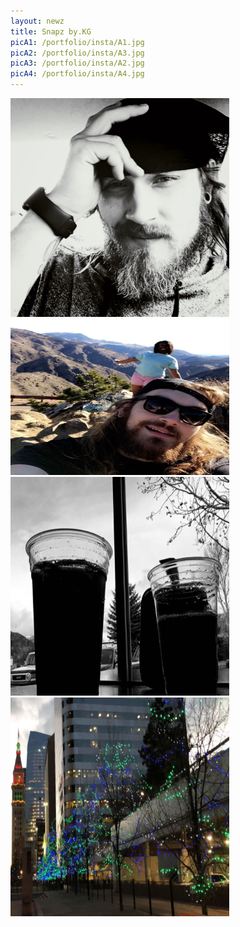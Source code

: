 ```yaml
--- 
layout: newz 
title: Snapz by.KG 
picA1: /portfolio/insta/A1.jpg
picA2: /portfolio/insta/A3.jpg
picA3: /portfolio/insta/A2.jpg
picA4: /portfolio/insta/A4.jpg
---
```


<img height="350" width="350" src="/portfolio/insta/A1.jpg" />
<img height="250" width="350" src="/portfolio/insta/A3.jpg" />
<img height="350" width="350" src="/portfolio/insta/A2.jpg" />
<img height="350" width="350" src="/portfolio/insta/A4.jpg" />
